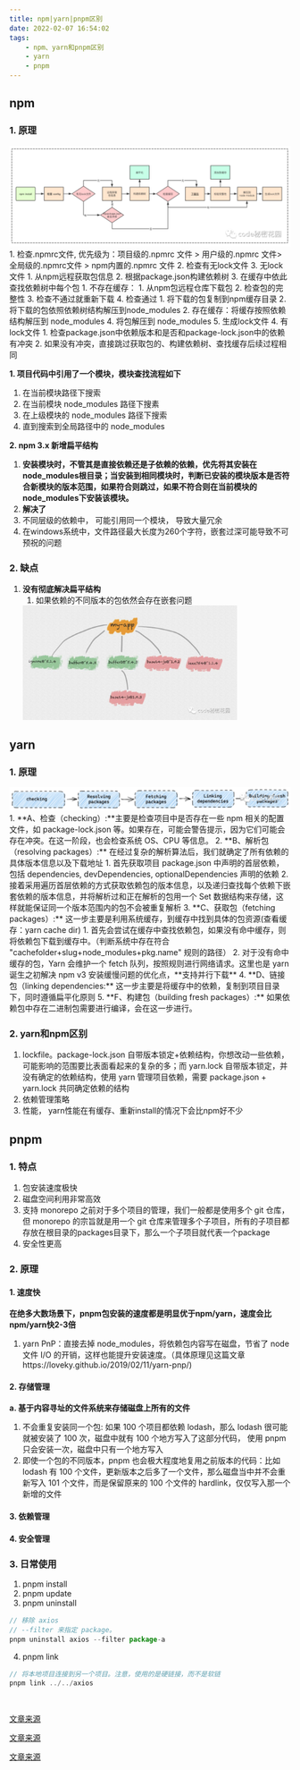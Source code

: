 ```yaml
---
title: npm|yarn|pnpm区别
date: 2022-02-07 16:54:02
tags:
    - npm、yarn和pnpm区别
    - yarn
    - pnpm
---
```


## npm
### 1. 原理
<img src="/img/npm4.png" />
1. 检查.npmrc文件, 优先级为：项目级的.npmrc 文件 > 用户级的.npmrc 文件> 全局级的.npmrc文件 > npm内置的.npmrc 文件
2. 检查有无lock文件
3. 无lock文件
   1. 从npm远程获取包信息
   2. 根据package.json构建依赖树
   3. 在缓存中依此查找依赖树中每个包
      1. 不存在缓存：
         1. 从npm包远程仓库下载包
         2. 检查包的完整性
         3. 检查不通过就重新下载
         4. 检查通过
            1. 将下载的包复制到npm缓存目录
            2. 将下载的包依照依赖树结构解压到node_modules
      2. 存在缓存：将缓存按照依赖结构解压到 node_modules
   4. 将包解压到 node_modules
   5. 生成lock文件
4. 有lock文件
   1. 检查package.json中依赖版本和是否和package-lock.json中的依赖有冲突
   2. 如果没有冲突，直接跳过获取包的、构建依赖树、查找缓存后续过程相同

**1. 项目代码中引用了一个模块，模块查找流程如下**
1. 在当前模块路径下搜索
2. 在当前模块 node_modules 路径下搜素
3. 在上级模块的 node_modules 路径下搜索
4. 直到搜索到全局路径中的 node_modules

**2. npm 3.x 新增扁平结构**
1. **安装模块时，不管其是直接依赖还是子依赖的依赖，优先将其安装在node_modules根目录；当安装到相同模块时，判断已安装的模块版本是否符合新模块的版本范围，如果符合则跳过，如果不符合则在当前模块的node_modules下安装该模块。** 
2. **解决了**
  1. 不同层级的依赖中， 可能引用同一个模块， 导致大量冗余
  2. 在windows系统中，文件路径最大长度为260个字符，嵌套过深可能导致不可预祝的问题   
   

### 2. 缺点
1. **没有彻底解决扁平结构**
   1. 如果依赖的不同版本的包依然会存在嵌套问题
   <img width="80%" src="/img/npm5.jpeg" />


## yarn
### 1. 原理
<img src="/img/yarn.webp" />
1. **A、检查（checking）:**主要是检查项目中是否存在一些 npm 相关的配置文件，如 package-lock.json 等。如果存在，可能会警告提示，因为它们可能会存在冲突。在这一阶段，也会检查系统 OS、CPU 等信息。
2. **B、解析包（resolving packages）:** 在经过复杂的解析算法后，我们就确定了所有依赖的具体版本信息以及下载地址
    1. 首先获取项目 package.json 中声明的首层依赖，包括 dependencies, devDependencies, optionalDependencies 声明的依赖
    2. 接着采用遍历首层依赖的方式获取依赖包的版本信息，以及递归查找每个依赖下嵌套依赖的版本信息，并将解析过和正在解析的包用一个 Set 数据结构来存储，这样就能保证同一个版本范围内的包不会被重复解析
3. **C、获取包（fetching packages）:** 这一步主要是利用系统缓存，到缓存中找到具体的包资源(查看缓存：yarn cache dir)
     1. 首先会尝试在缓存中查找依赖包，如果没有命中缓存，则将依赖包下载到缓存中。（判断系统中存在符合 "cachefolder+slug+node_modules+pkg.name" 规则的路径）
     2. 对于没有命中缓存的包，Yarn 会维护一个 fetch 队列，按照规则进行网络请求。这里也是 yarn 诞生之初解决 npm v3 安装缓慢问题的优化点，**支持并行下载**
4. **D、链接包（linking dependencies:** 这一步主要是将缓存中的依赖，复制到项目目录下，同时遵循扁平化原则  
5. **F、构建包（building fresh packages）:** 如果依赖包中存在二进制包需要进行编译，会在这一步进行。 

### 2. yarn和npm区别
1. lockfile。package-lock.json 自带版本锁定+依赖结构，你想改动一些依赖，可能影响的范围要比表面看起来的复杂的多；而 yarn.lock 自带版本锁定，并没有确定的依赖结构，使用 yarn 管理项目依赖，需要 package.json + yarn.lock 共同确定依赖的结构
2. 依赖管理策略
3. 性能， yarn性能在有缓存、重新install的情况下会比npm好不少


## pnpm
### 1. 特点
1. 包安装速度极快
2. 磁盘空间利用非常高效
3. 支持 monorepo
   之前对于多个项目的管理，我们一般都是使用多个 git 仓库，但 monorepo 的宗旨就是用一个 git 仓库来管理多个子项目，所有的子项目都存放在根目录的packages目录下，那么一个子项目就代表一个package
4. 安全性更高
   
### 2. 原理
#### 1. 速度快
**在绝多大数场景下，pnpm包安装的速度都是明显优于npm/yarn，速度会比 npm/yarn快2-3倍**
1. yarn PnP：直接去掉 node_modules，将依赖包内容写在磁盘，节省了 node 文件 I/O 的开销，这样也能提升安装速度。（具体原理见这篇文章https://loveky.github.io/2019/02/11/yarn-pnp/)

#### 2. 存储管理
**a. 基于内容寻址的文件系统来存储磁盘上所有的文件** 
1. 不会重复安装同一个包: 如果 100 个项目都依赖 lodash，那么 lodash 很可能就被安装了 100 次，磁盘中就有 100 个地方写入了这部分代码， 使用 pnpm 只会安装一次，磁盘中只有一个地方写入
2. 即使一个包的不同版本，pnpm 也会极大程度地复用之前版本的代码：比如 lodash 有 100 个文件，更新版本之后多了一个文件，那么磁盘当中并不会重新写入 101 个文件，而是保留原来的 100 个文件的 hardlink，仅仅写入那一个新增的文件

#### 3. 依赖管理
#### 4. 安全管理
### 3. 日常使用
1. pnpm install
2. pnpm update
3. pnpm uninstall
```js
// 移除 axios 
// --filter 来指定 package。
pnpm uninstall axios --filter package-a
```
4. pnpm link
```js
// 将本地项目连接到另一个项目。注意，使用的是硬链接，而不是软链
pnpm link ../../axios
```


<br/>

[文章来源](https://jishuin.proginn.com/p/763bfbd3bcff)

[文章来源](https://cloud.tencent.com/developer/article/1555982)

[文章来源](https://jishuin.proginn.com/p/763bfbd655cc)